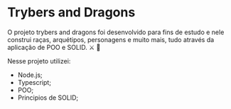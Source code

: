 # Trybers and Dragons

O projeto trybers and dragons foi desenvolvido para fins de estudo e nele construi raças, arquétipos, personagens e muito mais, tudo através da aplicação de POO e SOLID. ⚔️ 🐲

Nesse projeto utilizei: 

- Node.js;
- Typescript;
- POO;
- Principios de SOLID;

